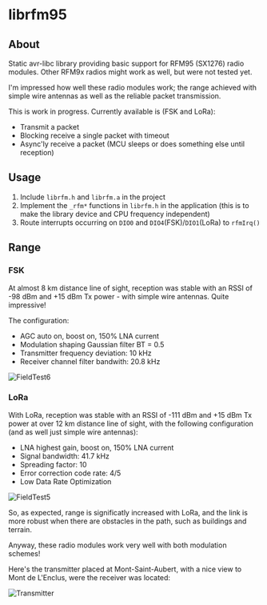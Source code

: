 # librfm95

## About

Static avr-libc library providing basic support for RFM95 (SX1276) radio modules.
Other RFM9x radios might work as well, but were not tested yet.  

I'm impressed how well these radio modules work; the range achieved with 
simple wire antennas as well as the reliable packet transmission.  

This is work in progress. Currently available is (FSK and LoRa):

- Transmit a packet
- Blocking receive a single packet with timeout
- Async'ly receive a packet (MCU sleeps or does something else until reception) 

## Usage

1. Include `librfm.h` and `librfm.a` in the project
2. Implement the `_rfm*` functions in `librfm.h` in the application
(this is to make the library device and CPU frequency independent)
3. Route interrupts occurring on `DIO0` and `DIO4`(FSK)/`DIO1`(LoRa) to `rfmIrq()`

## Range

### FSK

At almost 8 km distance line of sight, reception was stable with an RSSI of -98 dBm 
and +15 dBm Tx power - with simple wire antennas. Quite impressive!

The configuration:

- AGC auto on, boost on, 150% LNA current
- Modulation shaping Gaussian filter BT = 0.5
- Transmitter frequency deviation: 10 kHz
- Receiver channel filter bandwith: 20.8 kHz

![FieldTest6](https://github.com/user-attachments/assets/7ba77a8e-1384-40ab-b151-372788e90d88)

### LoRa

With LoRa, reception was stable with an RSSI of -111 dBm and +15 dBm Tx power at 
over 12 km distance line of sight, with the following configuration (and as well 
just simple wire antennas):

- LNA highest gain, boost on, 150% LNA current
- Signal bandwidth: 41.7 kHz
- Spreading factor: 10
- Error correction code rate: 4/5
- Low Data Rate Optimization

![FieldTest5](https://github.com/user-attachments/assets/7f1d0ec2-f95d-472f-9510-919c16c1f7f6)

So, as expected, range is significatly increased with LoRa, and the link is more robust 
when there are obstacles in the path, such as buildings and terrain.  

Anyway, these radio modules work very well with both modulation schemes!  

Here's the transmitter placed at Mont-Saint-Aubert, with a nice view to Mont de L'Enclus,
were the receiver was located:

![Transmitter](https://github.com/user-attachments/assets/5ef7898a-f510-4f30-ab93-302a0ff44af7)
